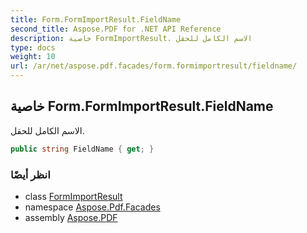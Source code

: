 ```yaml
---
title: Form.FormImportResult.FieldName
second_title: Aspose.PDF for .NET API Reference
description: خاصية FormImportResult. الاسم الكامل للحقل
type: docs
weight: 10
url: /ar/net/aspose.pdf.facades/form.formimportresult/fieldname/
---
```

## خاصية Form.FormImportResult.FieldName

الاسم الكامل للحقل.

```csharp
public string FieldName { get; }
```

### انظر أيضًا

* class [FormImportResult](../)
* namespace [Aspose.Pdf.Facades](../../../aspose.pdf.facades/)
* assembly [Aspose.PDF](../../../)